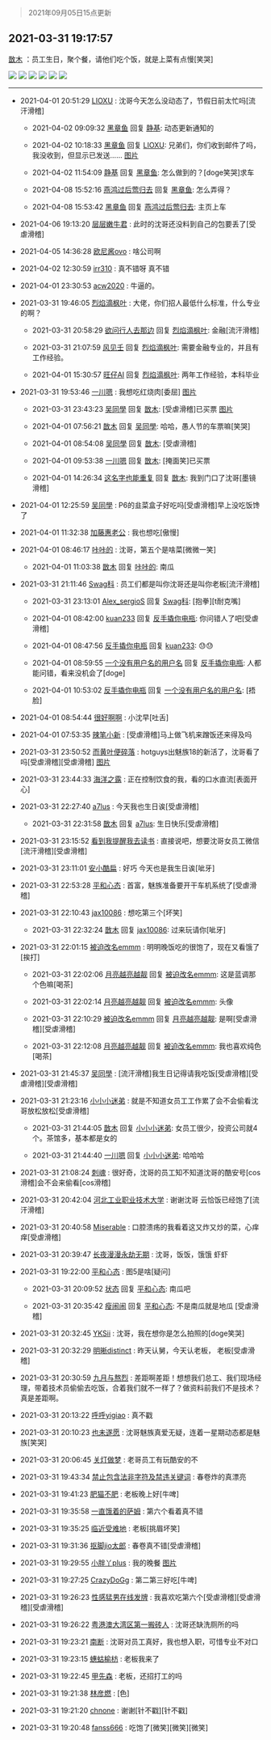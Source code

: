 > 2021年09月05日15点更新
<link rel="stylesheet" href="https://cdn.jsdelivr.net/gh/taotie6/sampleJSON@main/css/photo_show.css">


 ## 2021-03-31 19:17:57 

 [㪚木](https://www.coolapk.com/feed/25967389?shareKey=NDIwYTVkNWRmZTIxNjEzMTc3ZTA~) ：员工生日，聚个餐，请他们吃个饭，就是上菜有点慢[笑哭] 

<div class="album">
<img class="img-item" src="http://image.coolapk.com/feed/2021/0331/19/1081091_b9cf00fc_9467_4483@3325x2494.jpeg" />
<img class="img-item" src="http://image.coolapk.com/feed/2021/0331/19/1081091_f930783a_9467_4485@3325x2494.jpeg" />
<img class="img-item" src="http://image.coolapk.com/feed/2021/0331/19/1081091_352673df_9467_4487@3325x2494.jpeg" />
<img class="img-item" src="http://image.coolapk.com/feed/2021/0331/19/1081091_d15e16b3_9467_4489@3325x2494.jpeg" />
<img class="img-item" src="http://image.coolapk.com/feed/2021/0331/19/1081091_b26a01a6_9467_4492@3325x2494.jpeg" />
<img class="img-item" src="http://image.coolapk.com/feed/2021/0331/19/1081091_86991ca9_9467_4494@3325x2494.jpeg" />
</div>

 ------- 

- 2021-04-01 20:51:29 [LIOXU](uid=2824671) : 沈哥今天怎么没动态了，节假日前太忙吗[流汗滑稽] 

    - 2021-04-02 09:09:32 [黑章鱼](uid=1544882) 回复 [静基](uid=1353091): 动态更新通知的 

    - 2021-04-02 10:18:33 [黑章鱼](uid=1544882) 回复 [LIOXU](uid=2824671): 兄弟们，你们收到邮件了吗，我没收到，但显示已发送…… [图片](http://image.coolapk.com/feed/2021/0402/10/1544882_01334f93_9911_8035@1080x1705.jpeg)

    - 2021-04-02 11:54:09 [静基](uid=1353091) 回复 [黑章鱼](uid=1544882): 怎么做到的？[doge笑哭]求车 

    - 2021-04-08 15:52:16 [燕鸿过后莺归去](uid=1329887) 回复 [黑章鱼](uid=1544882): 怎么弄得？ 

    - 2021-04-08 15:53:42 [黑章鱼](uid=1544882) 回复 [燕鸿过后莺归去](uid=1329887): 主页上车 

- 2021-04-06 19:13:20 [层层嫩牛君](uid=2998870) : 此时的沈哥还没料到自己的包要丢了[受虐滑稽] 

- 2021-04-05 14:36:28 [欧尼酱ovo](uid=3300458) : 啥公司啊 

- 2021-04-02 12:30:59 [irr310](uid=636373) : 真不错呀 真不错 

- 2021-04-01 23:30:53 [acw2020](uid=6251124) : 牛逼的。 

- 2021-03-31 19:46:05 [烈焰滴枫叶](uid=2260258) : 大佬，你们招人最低什么标准，什么专业的啊？ 

    - 2021-03-31 20:58:29 [欲问行人去那边](uid=826969) 回复 [烈焰滴枫叶](uid=2260258): 金融[流汗滑稽] 

    - 2021-03-31 21:07:59 [风见壬](uid=1512297) 回复 [烈焰滴枫叶](uid=2260258): 需要金融专业的，并且有工作经验。 

    - 2021-04-01 15:30:57 [旺仔AI](uid=1316908) 回复 [烈焰滴枫叶](uid=2260258): 两年工作经验，本科毕业 

- 2021-03-31 19:53:46 [一川嗯](uid=1255162) : 我想吃红烧肉[委屈] [图片](http://image.coolapk.com/feed/2020/0303/00/1048967_6ef2d397_5246_8182@380x214.gif)

    - 2021-03-31 23:43:23 [吴同學](uid=1320218) 回复 [㪚木](uid=1081091): [受虐滑稽]已买票 [图片](http://image.coolapk.com/feed/2021/0331/23/1320218_5d869457_5402_402@1080x2160.jpeg)

    - 2021-04-01 07:56:21 [㪚木](uid=1081091) 回复 [吴同學](uid=1320218): 哈哈，愚人节的车票嘛[笑哭] 

    - 2021-04-01 08:54:08 [吴同學](uid=1320218) 回复 [㪚木](uid=1081091): [受虐滑稽] 

    - 2021-04-01 09:53:38 [一川嗯](uid=1255162) 回复 [㪚木](uid=1081091): [掩面笑]已买票 

    - 2021-04-01 14:26:34 [这名字也能重复](uid=3799715) 回复 [㪚木](uid=1081091): 我到门口了沈哥[墨镜滑稽] 

- 2021-04-01 12:25:59 [吴同學](uid=1320218) : P6的韭菜盒子好吃吗[受虐滑稽]早上没吃饭馋了 

- 2021-04-01 11:32:38 [加藤惠老公](uid=1266680) : 我也想吃[傲慢] 

- 2021-04-01 08:46:17 [咔咔的](uid=792941) : 沈哥，第五个是啥菜[微微一笑] 

    - 2021-04-01 11:03:38 [㪚木](uid=1081091) 回复 [咔咔的](uid=792941): 南瓜 

- 2021-03-31 21:11:46 [Swag科](uid=3229387) : 员工们都是叫你沈哥还是叫你老板[流汗滑稽] 

    - 2021-03-31 23:13:01 [Alex_sergioS](uid=1188167) 回复 [Swag科](uid=3229387): [抱拳][t耐克嘴] 

    - 2021-04-01 08:42:00 [kuan233](uid=867999) 回复 [反手撬你电瓶](uid=2732675): 你问错人了吧[受虐滑稽] 

    - 2021-04-01 08:47:56 [反手撬你电瓶](uid=2732675) 回复 [kuan233](uid=867999): 😓😓 

    - 2021-04-01 08:59:55 [一个没有用户名的用户名](uid=1314924) 回复 [反手撬你电瓶](uid=2732675): 人都能问错，看来没机会了[doge] 

    - 2021-04-01 10:53:02 [反手撬你电瓶](uid=2732675) 回复 [一个没有用户名的用户名](uid=1314924): [捂脸] 

- 2021-04-01 08:54:44 [很好啊啊](uid=3149118) : 小沈早[吐舌] 

- 2021-04-01 07:53:35 [辣笔小新](uid=1728429) : [受虐滑稽]马上做飞机来蹭饭还来得及吗 

- 2021-03-31 23:50:52 [而黄叶便碎落](uid=2845514) : hotguys出魅族18的新活了，沈哥看了吗[受虐滑稽][受虐滑稽] [图片](http://image.coolapk.com/feed/2021/0331/23/2845514_5851_0688@96x98.jpg)

- 2021-03-31 23:44:33 [海洋之露](uid=1111949) : 正在控制饮食的我，看的口水直流[表面开心] 

- 2021-03-31 22:27:40 [a7lus](uid=1014434) : 今天我也生日诶[受虐滑稽] 

    - 2021-03-31 22:31:58 [㪚木](uid=1081091) 回复 [a7lus](uid=1014434): 生日快乐[受虐滑稽] 

- 2021-03-31 23:15:52 [看到我提醒我去读书](uid=2577914) : 直接说吧，想要沈哥女员工微信[流汗滑稽][受虐滑稽] 

- 2021-03-31 23:11:01 [安小酷扁](uid=761865) : 好巧 今天也是我生日诶[呲牙] 

- 2021-03-31 22:53:28 [平和心态](uid=2661636) : 首富，魅族准备要开干车机系统了[受虐滑稽] 

- 2021-03-31 22:10:43 [jax10086](uid=797822) : 想吃第三个[坏笑] 

    - 2021-03-31 22:32:24 [㪚木](uid=1081091) 回复 [jax10086](uid=797822): 过来玩请你[呲牙] 

- 2021-03-31 22:01:15 [被迫改名emmm](uid=3302275) : 明明晚饭吃的很饱了，现在又看饿了[挨打] 

    - 2021-03-31 22:02:06 [月亮越亮越靓](uid=3125597) 回复 [被迫改名emmm](uid=3302275): 这是蓝调那个色嘛[喝茶] 

    - 2021-03-31 22:02:14 [月亮越亮越靓](uid=3125597) 回复 [被迫改名emmm](uid=3302275): 头像 

    - 2021-03-31 22:10:29 [被迫改名emmm](uid=3302275) 回复 [月亮越亮越靓](uid=3125597): 是啊[受虐滑稽][受虐滑稽] 

    - 2021-03-31 22:12:08 [月亮越亮越靓](uid=3125597) 回复 [被迫改名emmm](uid=3302275): 我也喜欢纯色[喝茶] 

- 2021-03-31 21:45:37 [吴同學](uid=1320218) : [流汗滑稽]我生日记得请我吃饭[受虐滑稽][受虐滑稽][受虐滑稽] 

- 2021-03-31 21:23:16 [小小小迷弟](uid=1846299) : 就是不知道女员工工作累了会不会偷看沈哥放松放松[受虐滑稽] 

    - 2021-03-31 21:44:05 [㪚木](uid=1081091) 回复 [小小小迷弟](uid=1846299): 女员工很少，投资公司就4个。茶馆多，基本都是女的 

    - 2021-03-31 21:44:40 [一川嗯](uid=1255162) 回复 [小小小迷弟](uid=1846299): 哈哈哈 

- 2021-03-31 21:08:24 [刺魂](uid=1662383) : 很好奇，沈哥的员工知不知道沈哥的酷安号[cos滑稽]会不会来偷看[cos滑稽] 

- 2021-03-31 20:42:04 [河北工业职业技术大学](uid=3415552) : 谢谢沈哥  云恰饭已经饱了[流汗滑稽] 

- 2021-03-31 20:40:58 [Miserable](uid=717620) : 口腔溃疡的我看着这又炸又炒的菜，心痒痒[受虐滑稽] 

- 2021-03-31 20:39:47 [长夜漫漫永劫无期](uid=3800103) : 沈哥，饭饭，饿饿  虾虾 

- 2021-03-31 19:22:00 [平和心态](uid=2661636) : 图5是啥[疑问] 

    - 2021-03-31 20:09:52 [状态](uid=950347) 回复 [平和心态](uid=2661636): 南瓜吧 

    - 2021-03-31 20:35:42 [瘦闹闹](uid=459232) 回复 [平和心态](uid=2661636): 不是南瓜就是地瓜 [受虐滑稽] 

- 2021-03-31 20:32:45 [YKSii](uid=2291498) : 沈哥，我在想你是怎么拍照的[doge笑哭] 

- 2021-03-31 20:32:29 [明晰distinct](uid=1960890) : 昨天认舅，今天认老板，
老板[受虐滑稽] 

- 2021-03-31 20:30:59 [九月与熬烈](uid=1464806) : 差距啊差距！想想我们总工、我们现场经理，带着技术员偷偷去吃饭，合着我们就不一样了？做资料前我们不是技术？真是差距啊。 

- 2021-03-31 20:13:22 [呼呼yigiao](uid=3884903) : 真不戳 

- 2021-03-31 20:10:23 [也未遂愿](uid=3056500) : 沈哥魅族真爱无疑，连着一星期动态都是魅族[笑哭] 

- 2021-03-31 20:06:45 [关灯做梦](uid=2195941) : 老哥员工有玩酷安的不 

- 2021-03-31 19:43:34 [禁止包含法非字符及禁违关键词](uid=568901) : 春卷炸的真漂亮 

- 2021-03-31 19:41:23 [肥猫不肥](uid=1423929) : 老板晚上好[牛啤] 

- 2021-03-31 19:35:58 [一直饿着的萨姆](uid=1267364) : 第六个看着真不错 

- 2021-03-31 19:35:25 [临近受难地](uid=3976017) : 老板[挑眉坏笑] 

- 2021-03-31 19:31:36 [抠脚jio太郎](uid=3743725) : 春卷真不错[受虐滑稽] 

- 2021-03-31 19:29:55 [小胖丫plus](uid=1222752) : 我的晚餐 [图片](http://image.coolapk.com/feed/2021/0331/19/1222752_fa473c28_0194_353@1080x1440.jpeg)

- 2021-03-31 19:27:25 [CrazyDoGg](uid=1508206) : 第二第三好吃[牛啤] 

- 2021-03-31 19:26:23 [性感猛男在线发牌](uid=3045139) : 我喜欢吃第六个[受虐滑稽][受虐滑稽][受虐滑稽] 

- 2021-03-31 19:26:22 [粤港澳大湾区第一搬砖人](uid=3340081) : 沈哥还缺洗厕所的吗 

- 2021-03-31 19:23:21 [南断](uid=1225983) : 沈哥对员工真好，我也想入职，可惜专业不对口 

- 2021-03-31 19:23:15 [蟪蛄榆枋](uid=1225127) : 老板我来了 

- 2021-03-31 19:22:45 [甲先森](uid=863032) : 老板，还招打工的吗 

- 2021-03-31 19:21:38 [林彦燃](uid=1381815) : [色] 

- 2021-03-31 19:21:20 [chnone](uid=1485442) : 谢谢[针不戳][针不戳] 

- 2021-03-31 19:20:48 [fanss666](uid=1200425) : 吃饱了[微笑][微笑][微笑] 

